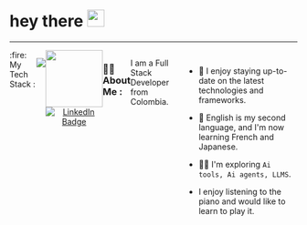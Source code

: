 <h1>
  hey there
  <img src="https://media.giphy.com/media/hvRJCLFzcasrR4ia7z/giphy.gif" width="30px"/>
</h1>

---

<!---
### :fire: My Stats :

<div  style="display: flex; flex; flex-direction: row;">
<img width="47%" src="https://awesome-github-stats.azurewebsites.net/user-stats/Mehr-o-maah?cardType=level&theme=radical" />
[![Top Langs](https://github-readme-stats.vercel.app/api/top-langs/?username=Mehr-o-maah&layout=compact)]
</div>
-->

<div  style="display: flex; flex-direction: row;">
 <!---
<img  src="https://img.shields.io/badge/JavaScript-323330?style=for-the-badge&logo=javascript&logoColor=F7DF1E" />
<img  src="https://img.shields.io/badge/CSS3-1572B6?style=for-the-badge&logo=css3&logoColor=white" />
-->
 :fire: My Tech Stack :
<p align="center">
  <a href="https://skillicons.dev">
    <img src="https://skillicons.dev/icons?i=javascript,ts,css,scss,htmx,react,redux,jest,postgres,graphql,nodejs,go,docker" />
  </a>
</p>
  <!---
<img align="right" src="https://img.shields.io/badge/React-20232A?style=for-the-badge&logo=react&logoColor=61DAFB" />
-->
<div id="social" align="center">
  <img src="https://media.giphy.com/media/7NoNw4pMNTvgc/giphy.gif" width="100"/>

 <div id="badges">
  <a href="https://www.linkedin.com/in/jeison-albeiro-martinez-barreto-b93162a4/">
    <img src="https://img.shields.io/badge/LinkedIn-blue?style=for-the-badge&logo=linkedin&logoColor=white" alt="LinkedIn Badge"/>
  </a>
  
</div>
  <img src="https://komarev.com/ghpvc/?username=Mehr-o-maah&style=flat-square&color=blue" alt=""/>
</div>

---

### 👨‍💻 About Me :
I am a Full Stack Developer from Colombia.

- :telescope: I enjoy staying up-to-date on the latest technologies and frameworks.
  
- :seedling: English is my second language, and I'm now learning French and Japanese.

- 👨‍💻 I'm exploring `Ai tools, Ai agents, LLMS`.

- I enjoy listening to the piano and would like to learn to play it.


<!---
TODO: 
📌make a section about the languages and tecnologies I'm learning next, use round svg imgs

Linkedin
<img align="left" src="https://img.shields.io/badge/LinkedIn-0077B5?style=for-the-badge&logo=linkedin&logoColor=white" />

Languages
https://img.shields.io/badge/TypeScript-007ACC?style=for-the-badge&logo=typescript&logoColor=white
https://img.shields.io/badge/Kotlin-0095D5?&style=for-the-badge&logo=kotlin&logoColor=white
-->
